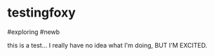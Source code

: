 testingfoxy
===========

#exploring #newb

this is a test... I really have no idea what I'm doing, BUT I'M EXCITED.

